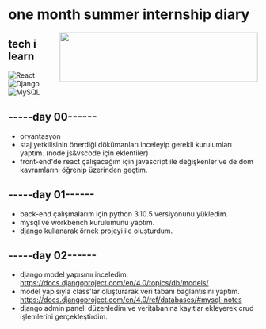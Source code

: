 # one month summer internship diary
<img src="https://i.hizliresim.com/govcaai.png" align="right" width ="400" height ="100">


## tech i learn
![React](https://img.shields.io/badge/React-20232A?style=for-the-badge&logo=react&logoColor=61DAFB)
![Django](https://img.shields.io/badge/Django-092E20?style=for-the-badge&logo=django&logoColor=green)
![MySQL](https://img.shields.io/badge/MySQL-005C84?style=for-the-badge&logo=mysql&logoColor=white)


## -----day 00------
- oryantasyon
- staj yetkilisinin önerdiği dökümanları inceleyip gerekli kurulumları yaptım.
  (node.js&vscode için eklentiler)
- front-end'de react çalışacağım için javascript ile değişkenler ve de dom kavramlarını öğrenip üzerinden geçtim.

## -----day 01------
- back-end çalışmalarım için python 3.10.5 versiyonunu yükledim.
- mysql ve workbench kurulumunu yaptım.
- django kullanarak örnek projeyi ile oluşturdum.

## -----day 02------
- django model yapısınıı inceledim. https://docs.djangoproject.com/en/4.0/topics/db/models/
- model yapısıyla class'lar oluşturarak veri tabanı bağlantısını yaptım. https://docs.djangoproject.com/en/4.0/ref/databases/#mysql-notes
- django admin paneli düzenledim ve veritabanına kayıtlar ekleyerek crud işlemlerini gerçekleştirdim.
